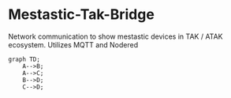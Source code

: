 # Mestastic-Tak-Bridge
Network communication to show mestastic devices in TAK / ATAK ecosystem.  Utilizes MQTT and Nodered


```mermaid
graph TD;
    A-->B;
    A-->C;
    B-->D;
    C-->D;
```
